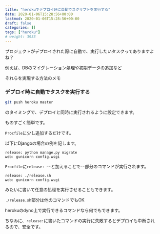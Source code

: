 ```yaml
---
title: "herokuでデプロイ時に自動でスクリプトを実行する"
date: 2020-01-06T15:28:56+00:00
lastmod: 2020-01-06T15:28:56+00:00
draft: false
categories: []
tags: ["heroku"]
# weight: 3933
---
```

プロジェクトがデプロイされた際に自動で、実行したいタスクってありますよね？  

例えば、DBのマイグレーション処理や初期データの追加など  

それらを実現する方法のメモ  

### デプロイ時に自動でタスクを実行する

```bash
git push heroku master
```
のタイミングで、デプロイと同時に実行されるように設定できます。  

ものすごく簡単です。  

`Procfile`に少し追加するだけです。  

以下にDjangoの場合の例を記します。  

```
release: python manage.py migrate
web: gunicorn config.wsgi
```

`Procfile`に`release: ~~`と加えることで`~~`部分のコマンドが実行されます。  

```
release: ./release.sh
web: gunicorn config.wsgi
```
みたいに書いて任意の処理を実行させることもできます。  

`./release.sh`部分は他のコマンドでもOK

herokuのdyno上で実行できるコマンドなら何でもできます。  

ちなみに、`release:`に書いたコマンドの実行に失敗するとデプロイも中断されるので、安全です。
